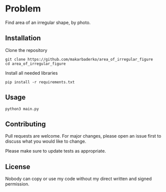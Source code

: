 # Problem

Find area of an irregular shape, by photo.

## Installation
Clone the repository

```
git clone https://github.com/makarbaderko/area_of_irregular_figure
cd area_of_irregular_figure
```

Install all needed libraries
```
pip install -r requirements.txt
```

## Usage

```
python3 main.py
```

## Contributing
Pull requests are welcome. For major changes, please open an issue first to discuss what you would like to change.

Please make sure to update tests as appropriate.

## License
Nobody can copy or use my code without my direct written and signed permission.